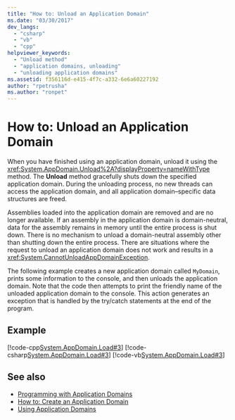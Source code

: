 ```yaml
---
title: "How to: Unload an Application Domain"
ms.date: "03/30/2017"
dev_langs: 
  - "csharp"
  - "vb"
  - "cpp"
helpviewer_keywords: 
  - "Unload method"
  - "application domains, unloading"
  - "unloading application domains"
ms.assetid: f356116d-e415-4f7c-a332-6e6a60227192
author: "rpetrusha"
ms.author: "ronpet"
---
```

# How to: Unload an Application Domain
When you have finished using an application domain, unload it using the <xref:System.AppDomain.Unload%2A?displayProperty=nameWithType> method. The **Unload** method gracefully shuts down the specified application domain. During the unloading process, no new threads can access the application domain, and all application domain–specific data structures are freed.  
  
 Assemblies loaded into the application domain are removed and are no longer available. If an assembly in the application domain is domain-neutral, data for the assembly remains in memory until the entire process is shut down. There is no mechanism to unload a domain-neutral assembly other than shutting down the entire process. There are situations where the request to unload an application domain does not work and results in a <xref:System.CannotUnloadAppDomainException>.  
  
 The following example creates a new application domain called `MyDomain`, prints some information to the console, and then unloads the application domain. Note that the code then attempts to print the friendly name of the unloaded application domain to the console. This action generates an exception that is handled by the try/catch statements at the end of the program.  
  
## Example  
 [!code-cpp[System.AppDomain.Load#3](../../../samples/snippets/cpp/VS_Snippets_CLR_System/system.appdomain.load/cpp/source3.cpp#3)]
 [!code-csharp[System.AppDomain.Load#3](../../../samples/snippets/csharp/VS_Snippets_CLR_System/system.appdomain.load/cs/source3.cs#3)]
 [!code-vb[System.AppDomain.Load#3](../../../samples/snippets/visualbasic/VS_Snippets_CLR_System/system.appdomain.load/vb/source3.vb#3)]  
  
## See also

- [Programming with Application Domains](application-domains.md#programming-with-application-domains)
- [How to: Create an Application Domain](../../../docs/framework/app-domains/how-to-create-an-application-domain.md)
- [Using Application Domains](../../../docs/framework/app-domains/use.md)
